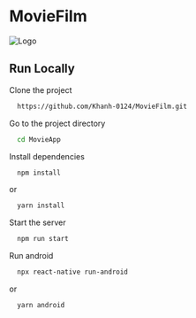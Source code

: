 # MovieFilm

![Logo](https://media.lottecinemavn.com/Media/MovieFile/MovieImg/202205/10769_105_100012.jpg)
## Run Locally

Clone the project

```bash
  https://github.com/Khanh-0124/MovieFilm.git
```

Go to the project directory

```bash
  cd MovieApp
```

Install dependencies

```bash
  npm install
```
or
```bash
  yarn install
```
Start the server

```bash
  npm run start
```

Run android


```bash
  npx react-native run-android
```
or
```bash
  yarn android
```

